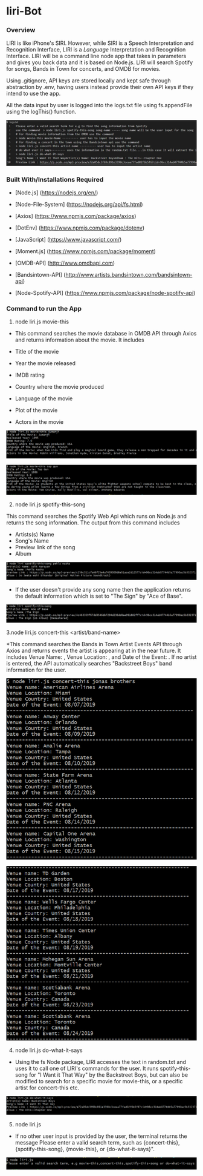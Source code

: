 # liri-Bot
### Overview
LIRI is like iPhone's SIRI. However, while SIRI is a Speech Interpretation and Recognition Interface, LIRI is a _Language_ Interpretation and Recognition Interface.
LIRI will be a command line node app that takes in parameters and gives you back data and it is based on Node.js.
 LIRI will search Spotify for songs, Bands in Town for concerts, and OMDB for movies.


Using .gitignore, API keys are stored locally and kept safe through abstraction by .env, having users instead provide their own API keys if they intend to use the app.

All the data input by user is logged into the logs.txt file using fs.appendFile using the logThis() function.

![](images/Image1.JPG)

### Built With/Installations Required

* [Node.js] (https://nodejs.org/en/)

* [Node-File-System] (https://nodejs.org/api/fs.html)

* [Axios] (https://www.npmjs.com/package/axios)

* [DotEnv] (https://www.npmjs.com/package/dotenv)

* [JavaScript] (https://www.javascript.com/)

* [Moment.js] (https://www.npmjs.com/package/moment)

* [OMDB-API] (http://www.omdbapi.com)

* [Bandsintown-API] (http://www.artists.bandsintown.com/bandsintown-api)

* [Node-Spotify-API] (https://www.npmjs.com/package/node-spotify-api)

### Command to run the App

1. node liri.js movie-this <movie name>

 * This command searches the movie database in OMDB API through Axios and returns information about the movie.
   It includes 

* Title of the movie
* Year the movie released
* IMDB rating
* Country where the movie produced
* Language of the movie
* Plot of the movie
* Actors in the movie

![](images/Movie-this1.PNG)

![](images/Movie-this2.PNG)

2. node liri.js spotify-this-song <song-name>

 This command searches the Spotify Web Api which runs on Node.js and returns the song information.
 The output from this command includes
 
 * Artists(s) Name 
 * Song's Name 
 * Preview link of the song 
 * Album
 
 ![](images/Spotify-this1.PNG)
 
 * If the user doesn't provide any song name then the application returns the default information which is set to "The Sign" by "Ace of Base".
 
  ![](images/Spotify-this2.PNG)
  
3.node liri.js concert-this <artist/band-name>

*This command searches the Bands in Town Artist Events API through Axios and returns events the artist is appearing at in the near future.
 It includes Venue Name: , Venue Location: , and Date of the Event: . If no artist is entered, the API automatically searches "Backstreet Boys" band information for the user.

![](images/Concert-this1.PNG)

![](images/Concert-this2.PNG)

4. node liri.js do-what-it-says

* Using the fs Node package, LIRI accesses the text in random.txt and uses it to call one of LIRI's commands for the user.
 It runs spotify-this-song for "I Want it That Way" by the Backstreet Boys, but can also be modified to search for a specific movie for movie-this,
 or a specific artist for concert-this etc.
 
 ![](images/do-what-it-says1.PNG)
 
5. node liri.js
 
* If no other user input is provided by the user, the terminal returns the message Please enter a valid search term, 
 such as {concert-this}, {spotify-this-song}, {movie-this}, or {do-what-it-says}".
 
 ![](images/default.PNG)
 